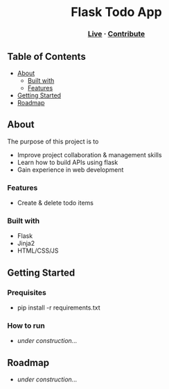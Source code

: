 <h1 align="center">Flask Todo App</h1>
<h3 align="center">
    <a href="#">Live</a> · 
    <a href="#" class="default">Contribute</a> 
</h3>

## Table of Contents
* [About](#about)
  * [Built with](#built-with)
  * [Features](#features)
* [Getting Started](#getting-started)
* [Roadmap](#roadmap)

## About

The purpose of this project is to

- Improve project collaboration & management skills
- Learn how to build APIs using flask
- Gain experience in web development

### Features

- Create & delete todo items


### Built with

- Flask
- Jinja2
- HTML/CSS/JS

## Getting Started

### Prequisites

- pip install -r requirements.txt

### How to run

- _under construction..._

## Roadmap

- _under construction..._

